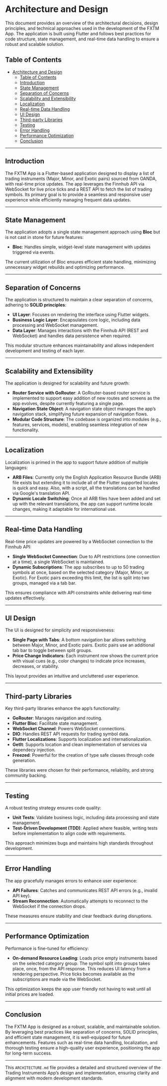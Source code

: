 # Architecture and Design

This document provides an overview of the architectural decisions, design principles, and technical approaches used in the development of the FXTM App. The application is built using Flutter and follows best practices for code structure, state management, and real-time data handling to ensure a robust and scalable solution.

## Table of Contents
- [Architecture and Design](#architecture-and-design)
  - [Table of Contents](#table-of-contents)
  - [Introduction](#introduction)
  - [State Management](#state-management)
  - [Separation of Concerns](#separation-of-concerns)
  - [Scalability and Extensibility](#scalability-and-extensibility)
  - [Localization](#localization)
  - [Real-time Data Handling](#real-time-data-handling)
  - [UI Design](#ui-design)
  - [Third-party Libraries](#third-party-libraries)
  - [Testing](#testing)
  - [Error Handling](#error-handling)
  - [Performance Optimization](#performance-optimization)
  - [Conclusion](#conclusion)

---

## Introduction
The FXTM App is a Flutter-based application designed to display a list of trading instruments (Major, Minor, and Exotic pairs) sourced from OANDA, with real-time price updates. The app leverages the Finnhub API via WebSocket for live price ticks and a REST API to fetch the list of trading symbols. Its primary goal is to provide a seamless and responsive user experience while efficiently managing frequent data updates.

---

## State Management
The application adopts a single state management approach using **Bloc** but is not cast in stone for future features:
- **Bloc**: Handles simple, widget-level state management with updates triggered via events.

The current utilization of Bloc ensures efficient state handling, minimizing unnecessary widget rebuilds and optimizing performance.

---

## Separation of Concerns
The application is structured to maintain a clear separation of concerns, adhering to **SOLID principles**:
- **UI Layer**: Focuses on rendering the interface using Flutter widgets.
- **Business Logic Layer**: Encapsulates core logic, including data processing and WebSocket management.
- **Data Layer**: Manages interactions with the Finnhub API (REST and WebSocket) and handles data persistence when required.

This modular structure enhances maintainability and allows independent development and testing of each layer.

---

## Scalability and Extensibility
The application is designed for scalability and future growth:
- **Router Service with GoRouter**: A GoRouter-based router service is implemented to support easy addition of new routes and screens as the app evolves, despite currently featuring a single page.
- **Navigation State Object**: A navigation state object manages the app’s navigation stack, simplifying future expansion of navigation flows.
- **Modular Code Structure**: The codebase is organized into modules (e.g., features, services, models), enabling seamless integration of new functionality.

---

## Localization
Localization is primed in the app to support future addition of multiple languages:
- **ARB Files**: Currently only the English Application Resource Bundle (ARB) file exists but extending it to include all of the Flutter supported locales is quick and easy. Also, with a script, all the translations can be handled via Google's translation API.
- **Dynamic Locale Switching**: Once all ARB files have been added and set up with the relevant translations, the app can support runtime locale changes, making it adaptable for international use.

---

## Real-time Data Handling
Real-time price updates are powered by a WebSocket connection to the Finnhub API:
- **Single WebSocket Connection**: Due to API restrictions (one connection at a time), a single WebSocket is maintained.
- **Dynamic Subscriptions**: The app subscribes to up to 50 trading symbols at once, based on the selected category (Major, Minor, or Exotic). For Exotic pairs exceeding this limit, the list is split into two groups, managed via a tab bar.

This ensures compliance with API constraints while delivering real-time updates effectively.

---

## UI Design
The UI is designed for simplicity and responsiveness:
- **Single Page with Tabs**: A bottom navigation bar allows switching between Major, Minor, and Exotic pairs. Exotic pairs use an additional tab bar to toggle between split groups.
- **Price Change Indicators**: Each instrument row shows the current price with visual cues (e.g., color changes) to indicate price increases, decreases, or stability.

This layout provides an intuitive and uncluttered user experience.

---

## Third-party Libraries
Key third-party libraries enhance the app’s functionality:
- **GoRouter**: Manages navigation and routing.
- **Flutter Bloc**: Facilitate state management.
- **WebSocket Channel**: Powers WebSocket connections.
- **DIO**: Handles REST API requests for trading symbol data.
- **Flutter Localizations**: Supports localization and internationalization.
- **GetIt**: Supports location and clean implementation of services via dependecy injection.
- **Freezed**: Powerful for the creation of type safe classes through code generation.

These libraries were chosen for their performance, reliability, and strong community backing.

---

## Testing
A robust testing strategy ensures code quality:
- **Unit Tests**: Validate business logic, including data processing and state management.
- **Test-Driven Development (TDD)**: Applied where feasible, writing tests before implementation to align code with requirements.

This approach minimizes bugs and maintains high standards throughout development.

---

## Error Handling
The app gracefully manages errors to enhance user experience:
- **API Failures**: Catches and communicates REST API errors (e.g., invalid API key).
- **Stream Reconnection**: Automatically attempts to reconnect to the WebSocket if the connection drops.

These measures ensure stability and clear feedback during disruptions.

---

## Performance Optimization
Performance is fine-tuned for efficiency:
- **On-demand Resource Loading**: Loads price empty instruments based on the selected category group. The symbol split into groups takes place, once, from the API response. This reduces UI latency from a rendering perspective. Price ticks becomes available as the subscriptions are made via the WebSocket.

This optimization keeps the app user friendly not having to wait until all initial prices are loaded.

---

## Conclusion
The FXTM App is designed as a robust, scalable, and maintainable solution. By leveraging best practices like separation of concerns, SOLID principles, and efficient state management, it is well-equipped for future enhancements. Features such as real-time data handling, localization, and thorough testing ensure a high-quality user experience, positioning the app for long-term success.

--- 

This `ARCHITECTURE.md` file provides a detailed and structured overview of the Trading Instruments App’s design and implementation, ensuring clarity and alignment with modern development standards.